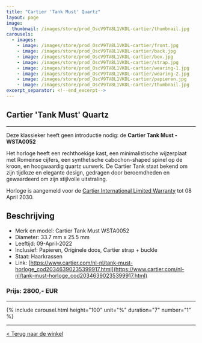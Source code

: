 ```yaml
---
title: "Cartier 'Tank Must' Quartz"
layout: page
image: 
  thumbnail: /images/store/prod_OscV9TV8L1VKDL-cartier/thumbnail.jpg
carousels:
  - images: 
    - image: /images/store/prod_OscV9TV8L1VKDL-cartier/front.jpg
    - image: /images/store/prod_OscV9TV8L1VKDL-cartier/back.jpg
    - image: /images/store/prod_OscV9TV8L1VKDL-cartier/box.jpg
    - image: /images/store/prod_OscV9TV8L1VKDL-cartier/strap.jpg
    - image: /images/store/prod_OscV9TV8L1VKDL-cartier/wearing-1.jpg
    - image: /images/store/prod_OscV9TV8L1VKDL-cartier/wearing-2.jpg
    - image: /images/store/prod_OscV9TV8L1VKDL-cartier/papieren.jpg
    - image: /images/store/prod_OscV9TV8L1VKDL-cartier/thumbnail.jpg
excerpt_separator: <!--end_excerpt-->
---
```


##  Cartier 'Tank Must' Quartz

<!--end_excerpt-->
<center><script async src="https://js.stripe.com/v3/buy-button.js"></script>
<stripe-buy-button buy-button-id="buy_btn_1O4rGkERy1tUSqmux4RBoqG1" publishable-key="pk_live_51NlCHMERy1tUSqmu09cnVosvmZFDrQ3j7kuaXuLGIBh6gWLan2utG8XgqxBI2ycF0RpYSYWIlMIZiI5zvjBiUtTm00sS8oqAcF"></stripe-buy-button></center>

***

Deze klassieker heeft geen introductie nodig: de **Cartier Tank Must - WSTA0052**

Het horloge heeft een rechthoekige kast, een minimalistische wijzerplaat met Romeinse cijfers, een synthetische cabochon-shaped spinel op de kroon, en hoogwaardig quartz uurwerk. De Cartier Tank staat bekend om zijn tijdloze en elegante design, gedragen door beroemdheden en gewaardeerd om zijn stijlvolle uitstraling.

Horloge is aangemeld voor de [Cartier International Limited Warranty](https://www.cartier.com/en-nl/services/request-service/care-adjust-repair/watches-warranty) tot 08 April 2030.

## Beschrijving
* Merk en model: Cartier Tank Must WSTA0052
* Diameter: 33.7 mm x 25.5 mm
* Leeftijd: 09-April-2022
* Inclusief: Papieren, Originele doos, Cartier strap + buckle
* Staat: Haarkrassen
* Link: [https://www.cartier.com/nl-nl/tank-must-horloge_cod20346390235399917.html](https://www.cartier.com/nl-nl/tank-must-horloge_cod20346390235399917.html)

### Prijs: 2800,- EUR

***

{% include carousel.html height="100" unit="%" duration="7" number="1" %}

<center><script async src="https://js.stripe.com/v3/buy-button.js"></script>
<stripe-buy-button buy-button-id="buy_btn_1O4rGkERy1tUSqmux4RBoqG1" publishable-key="pk_live_51NlCHMERy1tUSqmu09cnVosvmZFDrQ3j7kuaXuLGIBh6gWLan2utG8XgqxBI2ycF0RpYSYWIlMIZiI5zvjBiUtTm00sS8oqAcF"></stripe-buy-button></center>


***

[< Terug naar de winkel](/winkel)

